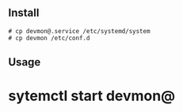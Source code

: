 ## Install

	# cp devmon@.service /etc/systemd/system
	# cp devmon /etc/conf.d

## Usage

  # sytemctl start devmon@<user>
